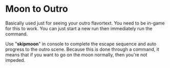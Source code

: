 ﻿# Moon to Outro
Basically used just for seeing your outro flavortext. You need to be in-game for this to work. You can just start a new run then immediately run the command.

Use "**skipmoon**" in console to complete the escape sequence and auto progress to the outro scene. Because this is done through a command, it means that if you want to go on the moon normally, then you're not impeded.